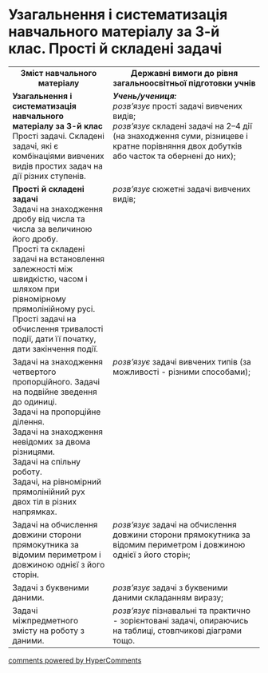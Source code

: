<div id="hypercomments_widget" class="js-hypercomments-widget invisible"></div>

# Узагальнення і систематизація навчального матеріалу за 3-й клас. Прості й складені задачі
<table>
  <tr>
    <td width="40%" align="center"><b>Зміст навчального матеріалу<b></td>
    <td width="60%" align="center"><b>Державні вимоги до рівня загальноосвітньої підготовки учнів</b></td>
  </tr>
  <tr>
    <td width="40%" style="vertical-align:top !important;"><b>Узагальнення і систематизація навчального матеріалу за 3-й клас</b><br>
Прості задачі. Складені задачі, які є комбінаціями вивчених видів простих задач на дії різних ступенів.<br>
</td>
    <td width="60%" style="vertical-align:top !important;"><i><b>Учень/учениця:</b></i><br>
<i>розв’язує</i> прості задачі вивчених видів; <br>
<i>розв’язує</i> складені задачі на 2–4 дії (на знаходження суми, різницеве і кратне порівняння двох добутків або часток та обернені до них);<br>
</td>
  </tr>
  <tr>
    <td width="40%" style="vertical-align:top !important;"><b>Прості й складені задачі</b><br>
Задачі на  знаходження дробу від числа та числа за величиною його дробу.<br>
Прості та складені задачі на встановлення залежності між швидкістю, часом і шляхом при рівномірному прямолінійному русі.<br>
Прості задачі на обчислення тривалості події, дати її початку, дати закінчення події.<br></td>
    <td width="60%" style="vertical-align:top !important;">
<i>розв’язує</i> сюжетні задачі вивчених видів;<br></td>
  </tr>
  <tr>
    <td width="40%" style="vertical-align:top !important;">
Задачі на знаходження четвертого пропорційного. Задачі на подвійне зведення до одиниці.<br>
Задачі на пропорційне ділення. <br>
Задачі на знаходження невідомих за двома різницями.<br>
Задачі на спільну роботу.<br>
Задачі, на рівномірний прямолінійний рух двох тіл в різних напрямках.<br></td>
    <td width="60%" style="vertical-align:top !important;">
<i>розв’язує</i> задачі вивчених типів (за можливості - різними способами);<br></td>
  </tr>
  <tr>
    <td width="40%" style="vertical-align:top !important;">
Задачі на обчислення довжини сторони прямокутника  за відомим периметром і довжиною однієї з його сторін.<br></td>
    <td width="60%" style="vertical-align:top !important;">
<i>розв’язує</i> задачі на обчислення довжини сторони прямокутника  за відомим периметром і довжиною однієї з його сторін;<br></td>
  </tr>
  <tr>
    <td width="40%" style="vertical-align:top !important;">
Задачі з буквеними даними.<br></td>
    <td width="60%" style="vertical-align:top !important;">
<i>розв’язує</i> задачі з буквеними даними складанням виразу;<br></td>
  </tr>
  <tr>
    <td width="40%" style="vertical-align:top !important;">
Задачі міжпредметного змісту на роботу з даними.<br></td>
    <td width="60%" style="vertical-align:top !important;">
<i>розв’язує</i> пізнавальні та практично - зорієнтовані задачі, опираючись на таблиці, стовпчикові діаграми тощо.<br></td>
  </tr>
</table>

<div class="js-hypercomments-container">
    <a href="http://hypercomments.com" class="hc-link" title="comments widget">comments powered by HyperComments</a>
</div>